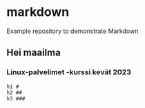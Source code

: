 # markdown
Example repository to demonstrate Markdown

## Hei maailma

### Linux-palvelimet -kurssi kevät 2023

    h1 #
    h2 ##
    h3 ###
    
